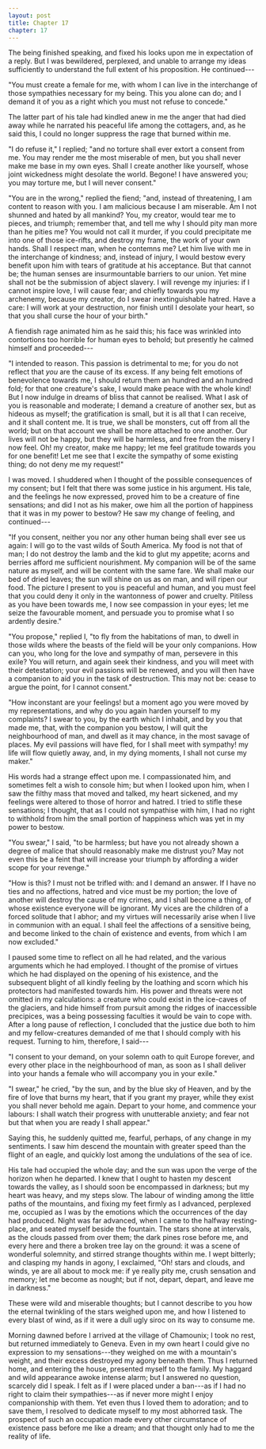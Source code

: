 ```yaml
---
layout: post
title: Chapter 17
chapter: 17
---
```


The being finished speaking, and fixed his looks upon me in expectation of a reply. But I was bewildered, perplexed, and unable to arrange my ideas sufficiently to understand the full extent of his proposition. He continued⁠---

"You must create a female for me, with whom I can live in the interchange of those sympathies necessary for my being. This you alone can do; and I demand it of you as a right which you must not refuse to concede."

The latter part of his tale had kindled anew in me the anger that had died away while he narrated his peaceful life among the cottagers, and, as he said this, I could no longer suppress the rage that burned within me.

"I do refuse it," I replied; "and no torture shall ever extort a consent from me. You may render me the most miserable of men, but you shall never make me base in my own eyes. Shall I create another like yourself, whose joint wickedness might desolate the world. Begone! I have answered you; you may torture me, but I will never consent."

"You are in the wrong," replied the fiend; "and, instead of threatening, I am content to reason with you. I am malicious because I am miserable.
Am I not shunned and hated by all mankind? You, my creator, would tear me to pieces, and triumph; remember that, and tell me why I should pity man more than he pities me? You would not call it murder, if you could precipitate me into one of those ice-rifts, and destroy my frame, the work of your own hands. Shall I respect man, when he contemns me? Let him live with me in the interchange of kindness; and, instead of injury, I would bestow every benefit upon him with tears of gratitude at his acceptance. But that cannot be; the human senses are insurmountable barriers to our union. Yet mine shall not be the submission of abject slavery. I will revenge my injuries: if I cannot inspire love, I will cause fear; and chiefly towards you my archenemy, because my creator, do I swear inextinguishable hatred. Have a care: I will work at your destruction, nor finish until I desolate your heart, so that you shall curse the hour of your birth."

A fiendish rage animated him as he said this; his face was wrinkled into contortions too horrible for human eyes to behold; but presently he calmed himself and proceeded⁠---

"I intended to reason. This passion is detrimental to me; for you do not reflect that *you* are the cause of its excess. If any being felt emotions of benevolence towards me, I should return them an hundred and an hundred fold; for that one creature's sake, I would make peace with the whole kind! But I now indulge in dreams of bliss that cannot be realised. What I ask of you is reasonable and moderate; I demand a creature of another sex, but as hideous as myself; the gratification is small, but it is all that I can receive, and it shall content me. It is true, we shall be monsters, cut off from all the world; but on that account we shall be more attached to one another. Our lives will not be happy, but they will be harmless, and free from the misery I now feel.
Oh! my creator, make me happy; let me feel gratitude towards you for one benefit! Let me see that I excite the sympathy of some existing thing; do not deny me my request!"

I was moved. I shuddered when I thought of the possible consequences of my consent; but I felt that there was some justice in his argument. His tale, and the feelings he now expressed, proved him to be a creature of fine sensations; and did I not as his maker, owe him all the portion of happiness that it was in my power to bestow? He saw my change of feeling, and continued⁠---

"If you consent, neither you nor any other human being shall ever see us again: I will go to the vast wilds of South America. My food is not that of man; I do not destroy the lamb and the kid to glut my appetite; acorns and berries afford me sufficient nourishment. My companion will be of the same nature as myself, and will be content with the same fare.
We shall make our bed of dried leaves; the sun will shine on us as on man, and will ripen our food. The picture I present to you is peaceful and human, and you must feel that you could deny it only in the wantonness of power and cruelty. Pitiless as you have been towards me, I now see compassion in your eyes; let me seize the favourable moment, and persuade you to promise what I so ardently desire."

"You propose," replied I, "to fly from the habitations of man, to dwell in those wilds where the beasts of the field will be your only companions. How can you, who long for the love and sympathy of man, persevere in this exile? You will return, and again seek their kindness, and you will meet with their detestation; your evil passions will be renewed, and you will then have a companion to aid you in the task of destruction. This may not be: cease to argue the point, for I cannot consent."

"How inconstant are your feelings! but a moment ago you were moved by my representations, and why do you again harden yourself to my complaints?
I swear to you, by the earth which I inhabit, and by you that made me, that, with the companion you bestow, I will quit the neighbourhood of man, and dwell as it may chance, in the most savage of places. My evil passions will have fled, for I shall meet with sympathy! my life will flow quietly away, and, in my dying moments, I shall not curse my maker."

His words had a strange effect upon me. I compassionated him, and sometimes felt a wish to console him; but when I looked upon him, when I saw the filthy mass that moved and talked, my heart sickened, and my feelings were altered to those of horror and hatred. I tried to stifle these sensations; I thought, that as I could not sympathise with him, I had no right to withhold from him the small portion of happiness which was yet in my power to bestow.

"You swear," I said, "to be harmless; but have you not already shown a degree of malice that should reasonably make me distrust you? May not even this be a feint that will increase your triumph by affording a wider scope for your revenge."

"How is this? I must not be trifled with: and I demand an answer. If I have no ties and no affections, hatred and vice must be my portion; the love of another will destroy the cause of my crimes, and I shall become a thing, of whose existence everyone will be ignorant. My vices are the children of a forced solitude that I abhor; and my virtues will necessarily arise when I live in communion with an equal. I shall feel the affections of a sensitive being, and become linked to the chain of existence and events, from which I am now excluded."

I paused some time to reflect on all he had related, and the various arguments which he had employed. I thought of the promise of virtues which he had displayed on the opening of his existence, and the subsequent blight of all kindly feeling by the loathing and scorn which his protectors had manifested towards him. His power and threats were not omitted in my calculations: a creature who could exist in the ice-caves of the glaciers, and hide himself from pursuit among the ridges of inaccessible precipices, was a being possessing faculties it would be vain to cope with. After a long pause of reflection, I concluded that the justice due both to him and my fellow-creatures demanded of me that I should comply with his request. Turning to him, therefore, I said⁠---

"I consent to your demand, on your solemn oath to quit Europe forever, and every other place in the neighbourhood of man, as soon as I shall deliver into your hands a female who will accompany you in your exile."

"I swear," he cried, "by the sun, and by the blue sky of Heaven, and by the fire of love that burns my heart, that if you grant my prayer, while they exist you shall never behold me again. Depart to your home, and commence your labours: I shall watch their progress with unutterable anxiety; and fear not but that when you are ready I shall appear."

Saying this, he suddenly quitted me, fearful, perhaps, of any change in my sentiments. I saw him descend the mountain with greater speed than the flight of an eagle, and quickly lost among the undulations of the sea of ice.

His tale had occupied the whole day; and the sun was upon the verge of the horizon when he departed. I knew that I ought to hasten my descent towards the valley, as I should soon be encompassed in darkness; but my heart was heavy, and my steps slow. The labour of winding among the little paths of the mountains, and fixing my feet firmly as I advanced, perplexed me, occupied as I was by the emotions which the occurrences of the day had produced. Night was far advanced, when I came to the halfway resting-place, and seated myself beside the fountain. The stars shone at intervals, as the clouds passed from over them; the dark pines rose before me, and every here and there a broken tree lay on the ground: it was a scene of wonderful solemnity, and stirred strange thoughts within me. I wept bitterly; and clasping my hands in agony, I exclaimed, "Oh!
stars and clouds, and winds, ye are all about to mock me: if ye really pity me, crush sensation and memory; let me become as nought; but if not, depart, depart, and leave me in darkness."

These were wild and miserable thoughts; but I cannot describe to you how the eternal twinkling of the stars weighed upon me, and how I listened to every blast of wind, as if it were a dull ugly siroc on its way to consume me.

Morning dawned before I arrived at the village of Chamounix; I took no rest, but returned immediately to Geneva. Even in my own heart I could give no expression to my sensations⁠---they weighed on me with a mountain's weight, and their excess destroyed my agony beneath them.
Thus I returned home, and entering the house, presented myself to the family. My haggard and wild appearance awoke intense alarm; but I answered no question, scarcely did I speak. I felt as if I were placed under a ban⁠---as if I had no right to claim their sympathies⁠---as if never more might I enjoy companionship with them. Yet even thus I loved them to adoration; and to save them, I resolved to dedicate myself to my most abhorred task. The prospect of such an occupation made every other circumstance of existence pass before me like a dream; and that thought only had to me the reality of life.
